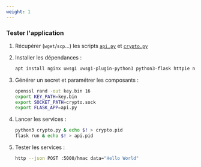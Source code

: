 ```yaml
---
weight: 1
---
```

### Tester l'application

1. Récupérer (`wget`/`scp`...) les scripts [`api.py`](/td/api.py) et [`crypto.py`](/td/crypto.py)

2. Installer les dépendances :

   ```sh
   apt install nginx uwsgi uwsgi-plugin-python3 python3-flask httpie netcat-openbsd
   ```

3. Générer un secret et paramétrer les composants :

   ```sh
   openssl rand -out key.bin 16
   export KEY_PATH=key.bin
   export SOCKET_PATH=crypto.sock
   export FLASK_APP=api.py
   ```

4. Lancer les services :

   ```sh
   python3 crypto.py & echo $! > crypto.pid
   flask run & echo $! > api.pid
   ```

5. Tester les services :

   ```sh
   http --json POST :5000/hmac data="Hello World"
   ```
